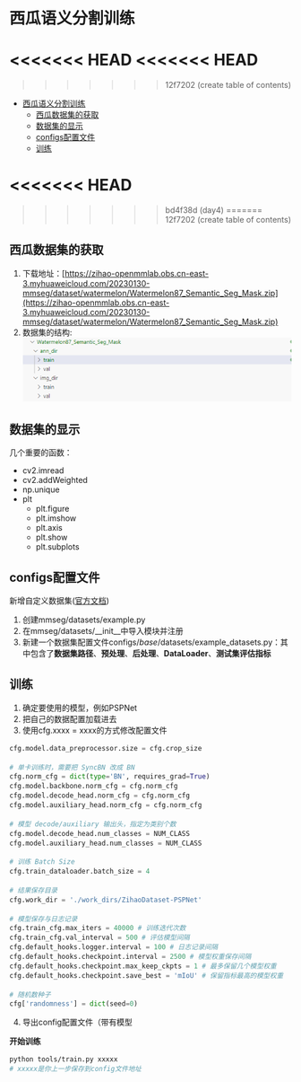 # 西瓜语义分割训练
<<<<<<< HEAD
<<<<<<< HEAD
=======
>>>>>>> 12f7202 (create table of contents)
- [西瓜语义分割训练](#西瓜语义分割训练)
  - [西瓜数据集的获取](#西瓜数据集的获取)
  - [数据集的显示](#数据集的显示)
  - [configs配置文件](#configs配置文件)
  - [训练](#训练)

<<<<<<< HEAD
=======
>>>>>>> bd4f38d (day4)
=======
>>>>>>> 12f7202 (create table of contents)
## 西瓜数据集的获取
1. 下载地址：[https://zihao-openmmlab.obs.cn-east-3.myhuaweicloud.com/20230130-mmseg/dataset/watermelon/Watermelon87_Semantic_Seg_Mask.zip](https://zihao-openmmlab.obs.cn-east-3.myhuaweicloud.com/20230130-mmseg/dataset/watermelon/Watermelon87_Semantic_Seg_Mask.zip)
2. 数据集的结构:  
![dataset](../img/T4-1.png "dataset")

## 数据集的显示
几个重要的函数：
- cv2.imread
- cv2.addWeighted
- np.unique
- plt
    - plt.figure
    - plt.imshow
    - plt.axis
    - plt.show
    - plt.subplots

## configs配置文件
新增自定义数据集([官方文档](https://mmsegmentation.readthedocs.io/zh_CN/latest/advanced_guides/add_datasets.html))
1. 创建mmseg/datasets/example.py
2. 在mmseg/datasets/__init__中导入模块并注册
3. 新建一个数据集配置文件configs/_base_/datasets/example_datasets.py：其中包含了**数据集路径**、**预处理**、**后处理**、**DataLoader**、**测试集评估指标**

## 训练
1. 确定要使用的模型，例如PSPNet
2. 把自己的数据配置加载进去
3. 使用cfg.xxxx = xxxx的方式修改配置文件
```python
cfg.model.data_preprocessor.size = cfg.crop_size

# 单卡训练时，需要把 SyncBN 改成 BN
cfg.norm_cfg = dict(type='BN', requires_grad=True)
cfg.model.backbone.norm_cfg = cfg.norm_cfg
cfg.model.decode_head.norm_cfg = cfg.norm_cfg
cfg.model.auxiliary_head.norm_cfg = cfg.norm_cfg

# 模型 decode/auxiliary 输出头，指定为类别个数
cfg.model.decode_head.num_classes = NUM_CLASS
cfg.model.auxiliary_head.num_classes = NUM_CLASS

# 训练 Batch Size
cfg.train_dataloader.batch_size = 4

# 结果保存目录
cfg.work_dir = './work_dirs/ZihaoDataset-PSPNet'

# 模型保存与日志记录
cfg.train_cfg.max_iters = 40000 # 训练迭代次数
cfg.train_cfg.val_interval = 500 # 评估模型间隔
cfg.default_hooks.logger.interval = 100 # 日志记录间隔
cfg.default_hooks.checkpoint.interval = 2500 # 模型权重保存间隔
cfg.default_hooks.checkpoint.max_keep_ckpts = 1 # 最多保留几个模型权重
cfg.default_hooks.checkpoint.save_best = 'mIoU' # 保留指标最高的模型权重

# 随机数种子
cfg['randomness'] = dict(seed=0)
```
4. 导出config配置文件（带有模型

**开始训练**
```sh
python tools/train.py xxxxx
# xxxxx是你上一步保存到config文件地址
```
